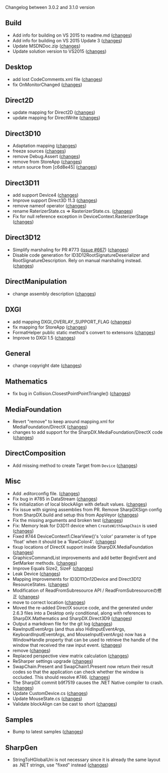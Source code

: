 Changelog between 3.0.2 and 3.1.0 version

## Build

  - Add info for building on VS 2015 to readme.md ([changes](https://github.com/sharpdx/SharpDX/commit/09a8c014ec96ede88b304807f428654dd1a6dc46))
  - Add info for building on VS 2015 Update 3 ([changes](https://github.com/sharpdx/SharpDX/commit/8dc1f64a9424c6b0dc8b9009f70e144ded03f1d7))
  - Update MSDNDoc.zip ([changes](https://github.com/sharpdx/SharpDX/commit/b61b86aa256ad7d7b0f0e828e8039c0dbb8af53a))
  - Update solution version to VS2015 ([changes](https://github.com/sharpdx/SharpDX/commit/8a2aab284b1b0ca5c656758fb93a197fdca8cb9d))

## Desktop

  - add lost CodeComments.xml file ([changes](https://github.com/sharpdx/SharpDX/commit/3457396042ce6b20927bd8ba8ce43cbd865964bf))
  - fix OnMonitorChanged ([changes](https://github.com/sharpdx/SharpDX/commit/ea09f039e5ac009175db4ae6965f64068a5d57ab))

## Direct2D

  - update mapping for Direct2D ([changes](https://github.com/sharpdx/SharpDX/commit/0566aab258e811f705e70b869e1ee55ea7059c53))
  - update mapping for DirectWrite ([changes](https://github.com/sharpdx/SharpDX/commit/6fcbe0b4ee2fe4f11ec0e1a31f16853de9eb5ebe))

## Direct3D10

  - Adaptation mapping ([changes](https://github.com/sharpdx/SharpDX/commit/c240803c181564c3cc8f4ef32af90cfa82326f40))
  - freeze sources ([changes](https://github.com/sharpdx/SharpDX/commit/2d97c1857e6bd2f5c741f50fb6e2d98cab536552))
  - remove Debug.Assert ([changes](https://github.com/sharpdx/SharpDX/commit/95f1a07e8805c30ab3d7a8fd022f6179814ec10f))
  - remove from StoreApp ([changes](https://github.com/sharpdx/SharpDX/commit/5b5db254b15cccb202dc936f256a8b4429d33842))
  - return source from [c6d8e45] ([changes](https://github.com/sharpdx/SharpDX/commit/07b60f2afda6236546caa8f111344bdc3892eb50))

## Direct3D11

  - add support Device4 ([changes](https://github.com/sharpdx/SharpDX/commit/97c2e07546a8ef21a7869e48fadbf5712d8a126d))
  - Improve support Direct3D 11.3 ([changes](https://github.com/sharpdx/SharpDX/commit/4a066d75d9c421283bf99976883e8bca817728da))
  - remove nameof operator ([changes](https://github.com/sharpdx/SharpDX/commit/12669e5ea956a2dcab00a27c8bdeff5a8932fb96))
  - rename RaterizerState.cs =&gt; RasterizerState.cs. ([changes](https://github.com/sharpdx/SharpDX/commit/7f61b6be89c64a4dcf8b1b5bebd57836872c481b))
  - Fix for null reference exception in DeviceContext.RasterizerStage ([changes](https://github.com/sharpdx/SharpDX/commit/a3fb181103f0beda50b8bf355e89a664f340a61c))

## Direct3D12

  - Simplify marshaling for PR #773 ([issue #667](http://code.google.com/p/sharpdx/issues/detail?id=667)) ([changes](https://github.com/sharpdx/SharpDX/commit/9d7b926e248326971d7fc9b79184158e2a4ceafb))
  - Disable code generation for ID3D12RootSignatureDeserializer and RootSignatureDescription. Rely on manual marshaling instead. ([changes](https://github.com/sharpdx/SharpDX/commit/db3fba1c7d172344bd58bb43d723f62fff325137))

## DirectManipulation

  - change assembly description ([changes](https://github.com/sharpdx/SharpDX/commit/695fbedcf110315a408f4e1535be84f1f0f6fcf2))

## DXGI

  - add mapping DXGI_OVERLAY_SUPPORT_FLAG ([changes](https://github.com/sharpdx/SharpDX/commit/b4d2f1cb4aec8e4b6db3b64c5f33f879d83c2ebc))
  - fix mapping for StoreApp ([changes](https://github.com/sharpdx/SharpDX/commit/cce5abe3cf5a2625321dc05a84b375881880af9a))
  - FormatHelper public static method&apos;s convert to extensons ([changes](https://github.com/sharpdx/SharpDX/commit/a1ad26a77bc9af3220bd2764559729fb5b06ee02))
  - Improve to DXGI 1.5 ([changes](https://github.com/sharpdx/SharpDX/commit/6b09ebb4a8d291b52940e0e3c0472250735882e2))

## General

  - change copyright date ([changes](https://github.com/sharpdx/SharpDX/commit/6828f82decc7f55f53e7c2e76bff706cca229638))

## Mathematics

  - fix bug in Collision.ClosestPointPointTriangle() ([changes](https://github.com/sharpdx/SharpDX/commit/9f847c5de9c3e22619c315b877f399c0e11788c5))

## MediaFoundation

  - Revert &quot;remove&quot; to keep around mapping.xml for MediaFoundation/DirectX ([changes](https://github.com/sharpdx/SharpDX/commit/4ea05cedf7a077dd8917165f9f2c309402d5f6c4))
  - changes to add support for the SharpDX.MediaFoundation/DirectX code ([changes](https://github.com/sharpdx/SharpDX/commit/4c91323561984e839a23b7e4f25a4876d4e0958f))

## DirectComposition

  - Add missing method to create Target from `Device` ([changes](https://github.com/sharpdx/SharpDX/commit/6221710c7e6f91caa72b67bb45481948b8d53082))

## Misc

  - Add .editorconfig file. ([changes](https://github.com/sharpdx/SharpDX/commit/24b9fdac861def0f8db2fbd8a64084165c9db7d1))
  - Fix bug in #785 in DataStream ([changes](https://github.com/sharpdx/SharpDX/commit/b9f7519cf66dcf5df96a6c1cd67d97ec3c79828f))
  - fix initialization of local blockAlign with default values. ([changes](https://github.com/sharpdx/SharpDX/commit/bc90539040015fe8014a469f2c10b79378f68bd7))
  - Fix issue with signing assemblies from PR. Remove SharpDXSign config from SharpDX.build and setup this from AppVeyor ([changes](https://github.com/sharpdx/SharpDX/commit/a39f95fcf8cd2793c6f901629987af7533de3234))
  - Fix the missing arguments and broken test ([changes](https://github.com/sharpdx/SharpDX/commit/64189c21bab97518b1bf2a03b0da6b357958b84c))
  - Fix: Memory leak for D3D11 device when `CreateWithSwapChain` is used ([changes](https://github.com/sharpdx/SharpDX/commit/2253901c3aa80872f67b57f0d236dff60b0bb0f9))
  - Fixed #744 DeviceContext1.ClearView()&apos;s &apos;color&apos; parameter is of type &apos;float&apos; when it should be a &apos;RawColor4&apos;. ([changes](https://github.com/sharpdx/SharpDX/commit/d3c3608eeed7a3c2e873705991fdee445e57e682))
  - fixup locations of DirectX support inside SharpDX.MediaFoundation ([changes](https://github.com/sharpdx/SharpDX/commit/8490061ec8659f2cd9921f7a47bea42b6a08fa2d))
  - GraphicsCommandList improvements and add better BeginEvent and SetMarker methods. ([changes](https://github.com/sharpdx/SharpDX/commit/1b22d9e9cf06b0b8034b5af34ada64b17a3d69d4))
  - Improve Equals Size2, SizeF ([changes](https://github.com/sharpdx/SharpDX/commit/0fe131515c9956c594c44fe418ba95e3ad89854c))
  - Leak Device ([changes](https://github.com/sharpdx/SharpDX/commit/d0cba377c147abb9fa2874257ff0cf9c12376ad9))
  - Mapping improvements for ID3D11On12Device and Direct3D12 ResourceStates. ([changes](https://github.com/sharpdx/SharpDX/commit/9a0b5e93e0df6527a1758dccc217be57a3bc6841))
  - Modification of ReadFromSubresource API / ReadFromSubresourceの修正 ([changes](https://github.com/sharpdx/SharpDX/commit/bf29cfd0494f509994b5ad0de9e0562dfbfe112a))
  - move to correct location ([changes](https://github.com/sharpdx/SharpDX/commit/488f0b5860c394a3ad578cf1846fe6e5a0155fde))
  - Moved the re-added DirectX source code, and the generated under 2.6.3 files into a Desktop only conditional, along with references to SharpDX.Mathematics and SharpDX.Direct3D9 ([changes](https://github.com/sharpdx/SharpDX/commit/829e3aa1dda104f3e31c354617536a71cb66206f))
  - Output a markdown file for the git log ([changes](https://github.com/sharpdx/SharpDX/commit/fa18794e6f10f8c0dea4c3f8c455d5ab2487fab0))
  - RawInputEventArgs (and thus also HidInputEventArgs, KeyboardInputEventArgs, and MouseInputEventArgs) now has a WindowHandle property that can be used to retrieve the handle of the window that received the raw input event. ([changes](https://github.com/sharpdx/SharpDX/commit/7a1149c6fbde7328410738d454edd60a2ec4f3c6))
  - remove ([changes](https://github.com/sharpdx/SharpDX/commit/e1fe8a6758b55651b6636b393046a8f075fae94d))
  - Replaced perspective view matrix calculation ([changes](https://github.com/sharpdx/SharpDX/commit/707244f67b915e0e955310a82939a190a0ebfeae))
  - ReSharper settings upgrade ([changes](https://github.com/sharpdx/SharpDX/commit/b0336475b6b5338157024582358f3083c4a97640))
  - SwapChain.Present and SwapChain1.Present now return their result codes so that the application can check whether the window is occluded. This should resolve #746. ([changes](https://github.com/sharpdx/SharpDX/commit/2bce60c5892141a214fda9c98d418d59aac56c64))
  - The SharpDX commit b9f7519 causes the .NET Native compiler to crash. ([changes](https://github.com/sharpdx/SharpDX/commit/e520e1005b51f99836f186f6fb3c61aebaf8cac8))
  - Update CustomDevice.cs ([changes](https://github.com/sharpdx/SharpDX/commit/41138962217493662ebbc76d1635febc15e53d7d))
  - Update MouseState.cs ([changes](https://github.com/sharpdx/SharpDX/commit/5c513e7d85f9fda5ad3b39a6cb86cb0989955cce))
  - Validate blockAlign can be cast to short ([changes](https://github.com/sharpdx/SharpDX/commit/1e41b3fbd42f5f6dc2f70ef6755dbd869521a554))

## Samples

  - Bump to latest samples ([changes](https://github.com/sharpdx/SharpDX/commit/e4e820ea5d1fcd98fe4199be299b5de4831d6758))

## SharpGen

  - StringToHGlobalUni is not necessary since it is already the same layout as .NET strings, use &quot;fixed&quot; instead ([changes](https://github.com/sharpdx/SharpDX/commit/b448930e70db16405f1d6963e402c24176161123))

